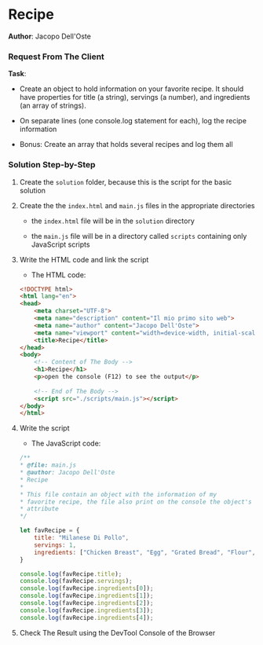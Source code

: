 # Recipe 

**Author**: Jacopo Dell'Oste 

### Request From The Client

**Task**: 

- Create an object to hold information on your favorite recipe. It should have
properties for title (a string), servings (a number), and ingredients (an
array of strings).

- On separate lines (one console.log statement for each), log the recipe
information

- Bonus: Create an array that holds several recipes and log them all

### Solution Step-by-Step

1. Create the  `solution` folder, because this is the script for the basic solution

2. Create the the `index.html` and `main.js` files in the appropriate directories

    * the `index.html` file will be in the `solution` directory

    * the `main.js` file will be in a directory called `scripts` containing only JavaScript scripts

3. Write the HTML code and link the script
    
    * The HTML code:

    ```HTML 
    <!DOCTYPE html>
    <html lang="en">
    <head>
        <meta charset="UTF-8">
        <meta name="description" content="Il mio primo sito web">
        <meta name="author" content="Jacopo Dell'Oste">
        <meta name="viewport" content="width=device-width, initial-scale=1.0">
        <title>Recipe</title>
    </head>
    <body>
        <!-- Content of The Body -->
        <h1>Recipe</h1>
        <p>open the console (F12) to see the output</p>
        
        <!-- End of The Body -->
        <script src="./scripts/main.js"></script>
    </body>
    </html>
    ```

4. Write the script  

    * The JavaScript code:

    ```javascript
    /**
    * @file: main.js
    * @author: Jacopo Dell'Oste
    * Recipe
    *
    * This file contain an object with the information of my 
    * favorite recipe, the file also print on the console the object's
    * attribute
    */

    let favRecipe = {
        title: "Milanese Di Pollo",
        servings: 1,
        ingredients: ["Chicken Breast", "Egg", "Grated Bread", "Flour", "Butter"]
    }

    console.log(favRecipe.title);
    console.log(favRecipe.servings);
    console.log(favRecipe.ingredients[0]);
    console.log(favRecipe.ingredients[1]);
    console.log(favRecipe.ingredients[2]);
    console.log(favRecipe.ingredients[3]);
    console.log(favRecipe.ingredients[4]);
    ```

5. Check The Result using the DevTool Console of the Browser
